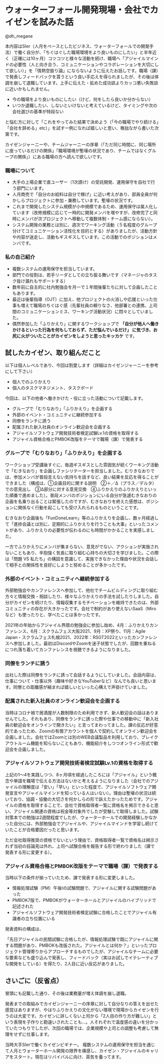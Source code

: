# ウォーターフォール開発現場・会社でカイゼンを試みた話

<div class="flushright">@dh_megane</div>


本内容はSIer（人月をベースとしたビジネス、ウォーターフォールでの開発手法）で働く自分が、「ちぐはぐした職場環境をより良いものにしたい」と半年近く（正確には10ヶ月）コツコツと様々な活動を続け、職場へ「アジャイルマインドの必要性（人と向き合う、コミュニケーションやコラボレーションを大切にして欲しい）」を「情熱空振り論」にならないように伝えたお話しです。職場（課）で発表しフィードバックを貰うという良い手応えを得られましたが、その後は体調を崩して退職しています。上手に伝えた・拡めた成功談よりカッコ悪い失敗談に近いかもしれません。



- 今の職場をより良いものにしたい（けど、何をしたら良いか分からない）
- いつか退職したい、しないといけないと考えているけど、タイミングや次の会社選びの基準が特段ない

と悩む方に対して「これをやってみた結果で決めよう（「今の職場でやり続ける」「会社を辞める」etc）」を試す一例になれば嬉しいと思い、稚拙ながら書いた次第です。

カイゼンジャーニーや、チームジャーニーの序章（「ただ同じ時間に、同じ場所に座っているだけの関係」「職場環境が塹壕の状況であり、チームではなくグループの関係」）にある職場の方へ読んで欲しいです。

### 職場について

- 大手の上場企業で直ユーザー（1次請け）の受託開発、運用保守を自社で行う部門にいます。
- 人月商売で「自分のお給料は自分で稼げ」に近い考えがあり、部員全員が何かしらプロジェクトに参加・兼務しています。塹壕の状況です。
- これまで開発したシステム規模が小中規模であるため、運用保守は属人化しています（改修規模に応じて一時的に開発メンバを増やすが、改修完了と同時にメンバが次プロジェクトへ移動して複数体制・チーム感にならない）。
- システム開発の業務とは別に、週次でワーキング活動（５名程度のグループ分けてコミュニケーション活性化を目的とする）がありましたが、活動方針や内容が迷走し、活動もギスギスしています。この活動でのポジションはメンバです。


### 私の自己紹介


- 複数システムの運用保守を担当しています。
- 部門での役割は、若手リーダとしての立ち振る舞いです（マネージャのタスク抜け漏れもサポートする）
- 数年前に自主的に社内勉強会を月一で１年間後輩たちに対して企画したこともあります。
- 最近は後輩指導（OJT）に加え、他プロジェクトの火消しや応援といった仕事も増えて職場のちぐはぐ感（先輩社員の頼りなさ、他部署との連携、上司間のコミュニケーションミス、ワーキング活動状況）に悶々としていました。
- 偶然参加した「ふりかえり」に関するワークショップで **「自分が他人へ働きかけるといった行為を何もしておらず、ただ悩んでいるだけ」 に気づき、お尻に火がついたことがカイゼンをしようと思ったキッカケ** です。


## 試したカイゼン、取り組んだこと

以下は個人レベルであり、今回は割愛します（詳細はカイゼンジャーニーを参考にして下さい）

- 個人でのふりかえり
- 個人のタスクマネジメント、タスクボード

今回は、以下の他者へ働きかけた・役に立った活動について記載します。

- グループで「むりなおり」「ふりかえり」を企画する
- 外部のイベント・コミュニティに継続参加する
- 同僚をランチに誘う
- 配属された新入社員のオンライン歓迎会を企画する
- アジャイルソフトウェア開発技術者検定試験Lv.1の資格を取得する
- アジャイル資格合格とPMBOK改版をテーマで職場（課）で発表する

### グループで「むりなおり」「ふりかえり」を企画する
ワークショップ受講後すぐに、毎週ギスギスとした雰囲気が続くワーキング活動で「むきなおり」を企画しファシリテーターを担当しました。むりきなおりでは、参加メンバが普段言えない気持ちを話すなど、良い結果を反応を得ることができました（構成は、①企画目的に関する説明　②＋／Δ（プラス／デルタ）での意見出し　③Δ部分に対する意見交換　④ふりかえりのふりかえりといった順番で進めました）。普段メンバのポジションにいる自分が急遽むきなおりの企画を名乗り出ることは緊張したのですが、むきなおりを終えた感想は、ポジションに関係なく行動を起こしても受け入れられるものということです。

むきなおり企画後も「FunDoneLearn」等のふりかえりを企画し、数ヶ月経過して「進捗会議とは別に、定期的にふりかえりを行うことも大事」といったコメントがあり、ふりかえりの必要性が伝わるのにも時間がかかることを実感しました。

一方でふりかえりにメンバが集まらない、意見がでない、アクションが実施されないこともあり、辛抱強く気長に取り組む心持ちの大切さを学びました。この際は「問題 VS 私たち」の構図を意識して、実施できなかった理由や状況を会話して相手との関係性を良好にしようと努めることが多かったです。

### 外部のイベント・コミュニティへ継続参加する
外部勉強会やカンファレンスへ参加して、他社でチームビルディングに取り組む方々と情報交換・相談したり、様々なふりかえりの手法を試したりしました。自分がカイゼンを続けたり、情報収集するモチベーションを維持できたのは、外部コミュニティの存在が大きかったです。会社で制約があり使えないSaaS（Miroなど）も使ったりと、学べたことは多かったです。

2021年の年始からアジャイル界隈の勉強会に参加し始め、4月：ふりかえりカンファレンス、6月：スクラムフェス大阪2021、9月：XP祭り、11月：Agile Japan・スクラムフェス札幌2021、2022年：RSGT2022といったカンファレンスへ参加しました。最初はDiscordやZoomを迷子状態でしたが、回数を重ねるにつれ落ち着いてカンファレンスを視聴できるようになりました。

### 同僚をランチに誘う
出社した際は同僚をランチに誘って会話するようにしていました。会話内容は、仕事について・仕事以外（趣味や好きなYouTuberなど）なんでも良いと思います。同僚との距離感が縮まれば嬉しいといった心構えで声掛けていました。

### 配属された新入社員のオンライン歓迎会を企画する
当時はコロナ禍で居酒屋が人数制限のため利用できず、新人歓迎会の話はありませんでした。それもあり、同僚をランチに誘った際や仕事での移動中に「新入社員の歓迎会をオンラインで開きたい」と言ってまわってました。課の反応が好意的であったため、Zoomの有償アカウントを個人で契約してオンライン歓迎会を企画しました。会社ではZoomとは別のWEB会議製品を利用しており、ブレイクアウトルーム機能を知らないこともあり、機能紹介をしつつオンライン形式で歓迎会を企画しました。

### アジャイルソフトウェア開発技術者検定試験Lv.1の資格を取得する
上記の1〜4を実践しつつ、8ヶ月頃を経過したころには「アジャイル」という概念や単語を職場で伝える方法はないかと考えるようになりました（会社でのアジャイルの理解度は「安い」「早い」といった程度で、アジャイルソフトウェア開発宣言やアジャイルマインドを知っている人はいない）。理由は塹壕の状況は続いており、協調・協働の大切さを何かしらの形で訴えたかったためです。アジャイルの資格を取得することで、会社で資格取得者一覧に資格名を掲示できると思い、アジャイル関連の資格は祝金等対象外でしたが受験して取得しました。試験対策本での勉強は2週間程度でしたが、ウォーターホールでの開発経験しかなかった自分には、外部勉強会でアジャイルや、アジャイルマインドを学習し続けていたことが合格要因だったと思います。

ただ会社取得推奨の資格でないという理由で、資格取得者一覧で資格名は掲示されず当初の目論見は外れ、上司へ試験合格を報告する形で終わりました（課で発表する形に変更する）。

### アジャイル資格合格とPMBOK改版をテーマで職場（課）で発表する
当時以下の条件が揃っていたため、課で発表する形に変更しました。

- 情報処理試験（PM）午後Ⅰの試験問題で、アジャイルに関する試験問題があった
- PMBOK7版で、PMBOKがウォーターホールとアジャイルのハイブリッドで記述された
- アジャイルソフトウェア開発技術者検定試験に合格したことでアジャイル有識者の立ち位置にいる

発表資料の構成は、

「先日アジャイルの民間試験に合格したが、情報処理試験で既にアジャイルに関する問題があり、PMBOKも改版された。アジャイルとは何か？」といったプロジェクト管理寄りからアプローチするものでしたが、アジャイルなチームに必要な要素なども盛り込んで発表し、フィードバック（実はお試しでイテレーティブな開発をしている）を得たり、2人目に近い反応がありました。

## さいごに（反省点）
冒頭にも記載した通り、その後は業務量が増え体調を崩し退職。

発表までの取組みでカイゼンジャーニーの序章に対して自分なりの答えを出せた感覚はありますが、やはりふりかえりの文化がない環境で現場からカイゼンを行うのは大変です。カイゼンに詳しくない上司から「2人目の作り方が難しい」という表現を子作りと勘違いされたことも...。人それぞれで温度感の違いを分かっていたつもりでしたが、次回の職場では、企業規模や上司との調整も考慮して無理をせずに仕事します。

当時大手SIerで働くカイゼンビギナー。
複数システムの運用保守を担当を通じて人月とウォーターホール開発の限界を痛感し、カイゼン・アジャイルのキャリアをスタート。現在はリバイバルに向け、英気を養ってます。